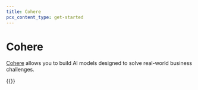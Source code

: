 ```yaml
---
title: Cohere
pcx_content_type: get-started
---
```


# Cohere
[Cohere](https://cohere.com/) allows you to build AI models designed to solve real-world business challenges.

{{<render file="_cohere.md">}}